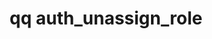 ---
category: auth
command: auth_unassign_role
optional_options:
- alternate:
  - --role
  help: Name of the role to unassign
  name: -r
  required: true
- alternate:
  - --trustee
  help: Unassign the role from this trustee.  e.g. Everyone, uid:1000, gid:1001, sid:S-1-5-2-3-4,
    or auth_id:500
  name: -t
  required: true
permalink: /qq-cli-command-guide/auth/auth_unassign_role.html
positional_options: []
sidebar: qq_cli_command_reference_sidebar
summary: This section explains how to use the <code>qq auth_unassign_role</code> command.
synopsis: Unassign a user from a role
title: qq auth_unassign_role
usage: qq auth_unassign_role [-h] -r ROLE -t TRUSTEE
zendesk_source: qq CLI Command Guide

---